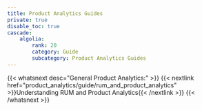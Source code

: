 ```yaml
---
title: Product Analytics Guides
private: true
disable_toc: true
cascade:
    algolia:
        rank: 20
        category: Guide
        subcategory: Product Analytics Guides
---
```


{{< whatsnext desc="General Product Analytics:" >}}
    {{< nextlink href="product_analytics/guide/rum_and_product_analytics" >}}Understanding RUM and Product Analytics{{< /nextlink >}}
{{< /whatsnext >}}
